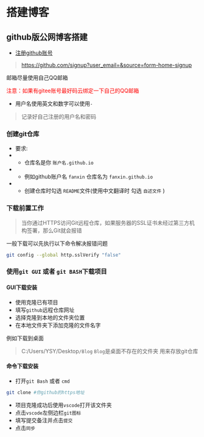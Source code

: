 # 搭建博客

## github版公网博客搭建

* [注册github账号](https://github.com/signup?user_email=&source=form-home-signup)


> https://github.com/signup?user_email=&source=form-home-signup

邮箱尽量使用自己QQ邮箱

<font color="red">注意：如果有gitee账号最好码云绑定一下自己的QQ邮箱</font>

* 用户名使用英文和数字可以使用`-`
> 记录好自己注册的用户名和密码

### 创建git仓库

* 要求:
* * 仓库名是你 `账户名.github.io`
* * 例如github账户名 `fanxin` 仓库名为 `fanxin.github.io`
* * 创建仓库时勾选 `README`文件(使用中文翻译时 勾选 `自述文件` )

### 下载前置工作

> 当你通过HTTPS访问Git远程仓库，如果服务器的SSL证书未经过第三方机构签署，那么Git就会报错

一般下载可以先执行以下命令解决报错问题

``` bash
git config --global http.sslVerify "false"
```
### 使用`git GUI` 或者 `git BASH`下载项目

#### GUI下载安装

* 使用克隆已有项目
* 填写`github`远程仓库网址
* 选择克隆到本地的文件夹位置
* 在本地文件夹下添加克隆的文件名字

例如下载到桌面


> C:/Users/YSY/Desktop`/Blog`
> `Blog`是桌面不存在的文件夹 用来存放git仓库

#### 命令下载安装

* 打开`git Bash` 或者 `cmd`

``` bash
git clone #你github的https地址
```

* 项目克隆成功后使用`vscode`打开该文件夹
* 点击`vscode`左侧边栏`git图标`
* 填写提交备注并点击`提交`
* 点击`同步`



